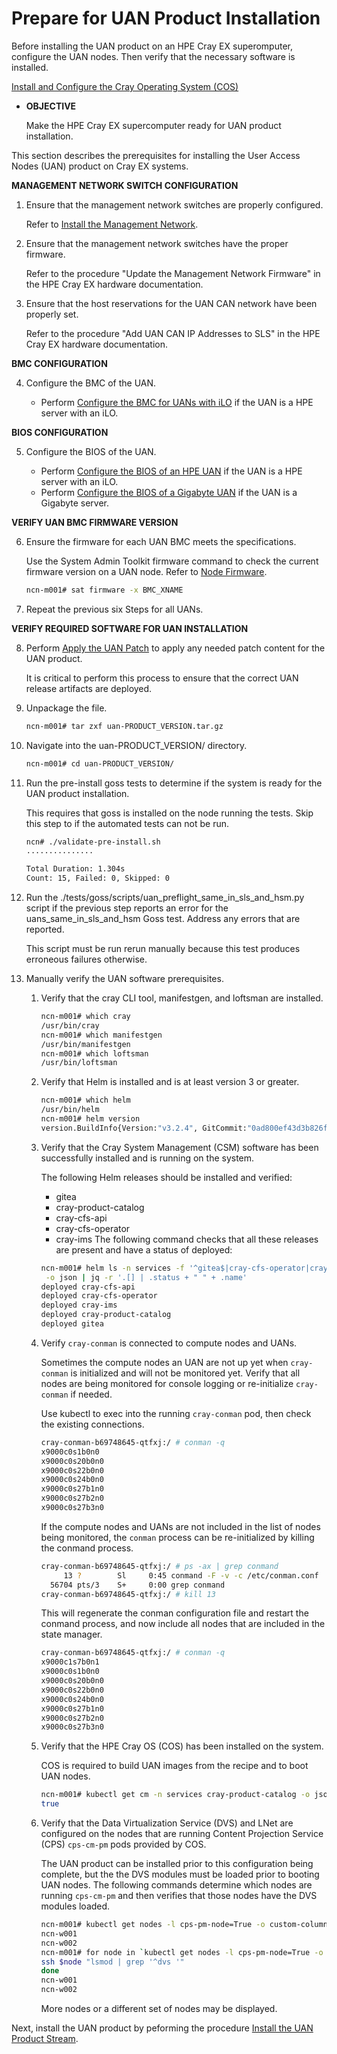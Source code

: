 # Prepare for UAN Product Installation

Before installing the UAN product on an HPE Cray EX superomputer, configure the UAN nodes. Then verify that the necessary software is installed.

[Install and Configure the Cray Operating System \(COS\)](Install_and_Configure_the_Cray_Operating_System_COS.md)

- **OBJECTIVE**

    Make the HPE Cray EX supercomputer ready for UAN product installation.

This section describes the prerequisites for installing the User Access Nodes \(UAN\) product on Cray EX systems.

**MANAGEMENT NETWORK SWITCH CONFIGURATION**

1. Ensure that the management network switches are properly configured.

    Refer to [Install the Management Network](Install_the_Management_Network.md).

2. Ensure that the management network switches have the proper firmware.

    Refer to the procedure "Update the Management Network Firmware" in the HPE Cray EX hardware documentation.

3. Ensure that the host reservations for the UAN CAN network have been properly set.

    Refer to the procedure "Add UAN CAN IP Addresses to SLS" in the HPE Cray EX hardware documentation.

**BMC CONFIGURATION**

4. Configure the BMC of the UAN.

    - Perform [Configure the BMC for UANs with iLO](Configure_the_BMC_for_UANs_with_iLO.md) if the UAN is a HPE server with an iLO.

**BIOS CONFIGURATION**

5. Configure the BIOS of the UAN.

    - Perform [Configure the BIOS of an HPE UAN](Configure_the_BIOS_of_an_HPE_UAN.md) if the UAN is a HPE server with an iLO.
    - Perform [Configure the BIOS of a Gigabyte UAN](Configure_the_BIOS_of_a_Gigabyte_UAN.md) if the UAN is a Gigabyte server.

**VERIFY UAN BMC FIRMWARE VERSION**

6. Ensure the firmware for each UAN BMC meets the specifications.

    Use the System Admin Toolkit firmware command to check the current firmware version on a UAN node. Refer to [Node Firmware](Node_Firmware.md).

    ```bash
    ncn-m001# sat firmware -x BMC_XNAME
    ```

7. Repeat the previous six Steps for all UANs.

**VERIFY REQUIRED SOFTWARE FOR UAN INSTALLATION**

8. Perform [Apply the UAN Patch](Apply_the_UAN_Patch.md) to apply any needed patch content for the UAN product.

    It is critical to perform this process to ensure that the correct UAN release artifacts are deployed.

9. Unpackage the file.

    ```bash
    ncn-m001# tar zxf uan-PRODUCT_VERSION.tar.gz
    ```

10. Navigate into the uan-PRODUCT_VERSION/ directory.

    ```bash
    ncn-m001# cd uan-PRODUCT_VERSION/
    ```

11. Run the pre-install goss tests to determine if the system is ready for the UAN product installation.

    This requires that goss is installed on the node running the tests. Skip this step to if the automated tests can not be run.

    ```bash
    ncn# ./validate-pre-install.sh
    ...............
    
    Total Duration: 1.304s
    Count: 15, Failed: 0, Skipped: 0
    ```

12. Run the ./tests/goss/scripts/uan\_preflight\_same\_in\_sls\_and\_hsm.py script if the previous step reports an error for the uans\_same\_in\_sls\_and\_hsm Goss test. Address any errors that are reported.

    This script must be run rerun manually because this test produces erroneous failures otherwise.

13. Manually verify the UAN software prerequisites.

    1. Verify that the cray CLI tool, manifestgen, and loftsman are installed.

        ```bash
        ncn-m001# which cray
        /usr/bin/cray
        ncn-m001# which manifestgen
        /usr/bin/manifestgen
        ncn-m001# which loftsman
        /usr/bin/loftsman
        ```

    2. Verify that Helm is installed and is at least version 3 or greater.

        ```bash
        ncn-m001# which helm
        /usr/bin/helm
        ncn-m001# helm version
        version.BuildInfo{Version:"v3.2.4", GitCommit:"0ad800ef43d3b826f31a5ad8dfbb4fe05d143688", GitTreeState:"clean", GoVersion:"go1.13.12"}
        ```

    3. Verify that the Cray System Management \(CSM\) software has been successfully installed and is running on the system.

        The following Helm releases should be installed and verified:

        - gitea
        - cray-product-catalog
        - cray-cfs-api
        - cray-cfs-operator
        - cray-ims
        The following command checks that all these releases are present and have a status of deployed:

        ```bash
        ncn-m001# helm ls -n services -f '^gitea$|cray-cfs-operator|cray-cfs-api|cray-ims|cray-product-catalog'\
         -o json | jq -r '.[] | .status + " " + .name'
        deployed cray-cfs-api
        deployed cray-cfs-operator
        deployed cray-ims
        deployed cray-product-catalog
        deployed gitea
        ```

    4. Verify `cray-conman` is connected to compute nodes and UANs.

        Sometimes the compute nodes an UAN are not up yet when `cray-conman` is initialized and will not be monitored yet. Verify that all nodes are being monitored for console logging or re-initialize `cray-conman` if needed.

        Use kubectl to exec into the running `cray-conman` pod, then check the existing connections.

        ```bash
        cray-conman-b69748645-qtfxj:/ # conman -q
        x9000c0s1b0n0
        x9000c0s20b0n0
        x9000c0s22b0n0
        x9000c0s24b0n0
        x9000c0s27b1n0
        x9000c0s27b2n0
        x9000c0s27b3n0
        ```

        If the compute nodes and UANs are not included in the list of nodes being monitored, the `conman` process can be re-initialized by killing the conmand process.

        ```bash
        cray-conman-b69748645-qtfxj:/ # ps -ax | grep conmand
             13 ?        Sl     0:45 conmand -F -v -c /etc/conman.conf
          56704 pts/3    S+     0:00 grep conmand
        cray-conman-b69748645-qtfxj:/ # kill 13
        ```

        This will regenerate the conman configuration file and restart the conmand process, and now include all nodes that are included in the state manager.

        ```bash
        cray-conman-b69748645-qtfxj:/ # conman -q
        x9000c1s7b0n1
        x9000c0s1b0n0
        x9000c0s20b0n0
        x9000c0s22b0n0
        x9000c0s24b0n0
        x9000c0s27b1n0
        x9000c0s27b2n0
        x9000c0s27b3n0
        ```

    5. Verify that the HPE Cray OS \(COS\) has been installed on the system.

        COS is required to build UAN images from the recipe and to boot UAN nodes.

        ```bash
        ncn-m001# kubectl get cm -n services cray-product-catalog -o json | jq '.data | has("cos")'
        true
        ```

    6. Verify that the Data Virtualization Service \(DVS\) and LNet are configured on the nodes that are running Content Projection Service \(CPS\) `cps-cm-pm` pods provided by COS.

        The UAN product can be installed prior to this configuration being complete, but the the DVS modules must be loaded prior to booting UAN nodes. The following commands determine which nodes are running `cps-cm-pm` and then verifies that those nodes have the DVS modules loaded.

        ```bash
        ncn-m001# kubectl get nodes -l cps-pm-node=True -o custom-columns=":metadata.name" --no-headers
        ncn-w001
        ncn-w002
        ncn-m001# for node in `kubectl get nodes -l cps-pm-node=True -o custom-columns=":metadata.name" --no-headers`; do
        ssh $node "lsmod | grep '^dvs '"
        done
        ncn-w001
        ncn-w002
        ```

        More nodes or a different set of nodes may be displayed.

Next, install the UAN product by peforming the procedure [Install the UAN Product Stream](Install_the_UAN_Product_Stream.md).
